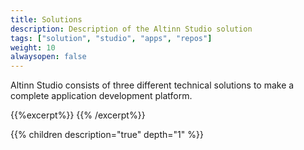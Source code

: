 ```yaml
---
title: Solutions
description: Description of the Altinn Studio solution
tags: ["solution", "studio", "apps", "repos"]
weight: 10
alwaysopen: false
---
```


Altinn Studio consists of three different technical solutions to make a complete application development platform.

{{%excerpt%}}
<object data="/solutions/solutions.svg" type="image/svg+xml" style="width: 50%; "></object>
{{% /excerpt%}}



{{% children description="true" depth="1" %}}
